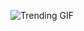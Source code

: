 
<!-- GIF_SECTION -->
![Trending GIF](https://media0.giphy.com/media/v1.Y2lkPThiYjIxNzcydG05MGpma3czZGNtcXBkNHpmcnBkcXlvaGs1bG53dTBscWR6OG9zeCZlcD12MV9naWZzX3NlYXJjaCZjdD1n/7erBV7JsTvPuU/giphy.gif)
<!-- END_GIF_SECTION -->
